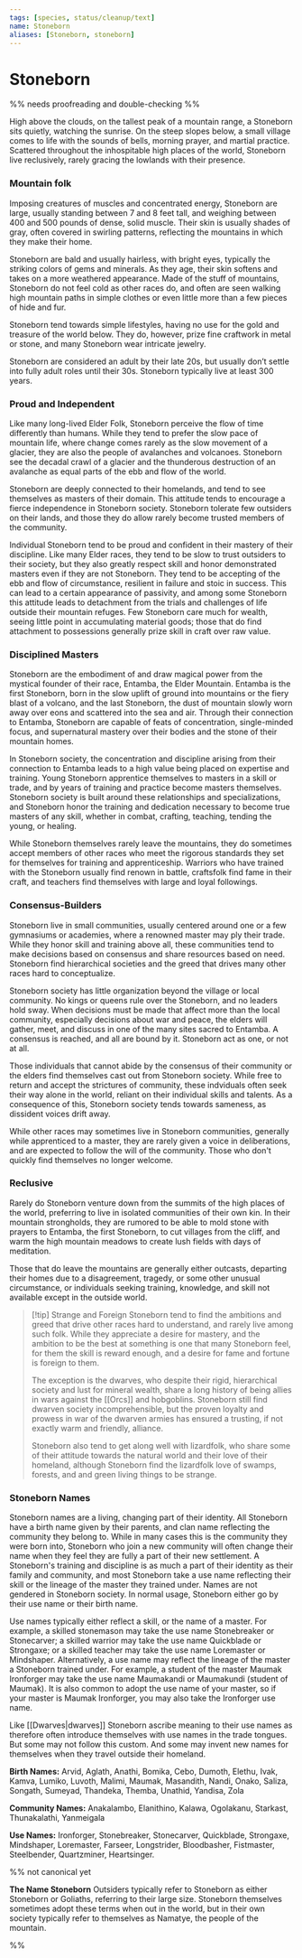 ```yaml
---
tags: [species, status/cleanup/text]
name: Stoneborn
aliases: [Stoneborn, stoneborn]
---
```

# Stoneborn

%% needs proofreading and double-checking %%

High above the clouds, on the tallest peak of a mountain range, a Stoneborn sits quietly, watching the sunrise. On the steep slopes below, a small village comes to life with the sounds of bells, morning prayer, and martial practice. Scattered throughout the inhospitable high places of the world, Stoneborn live reclusively, rarely gracing the lowlands with their presence.
### Mountain folk
Imposing creatures of muscles and concentrated energy, Stoneborn are large, usually standing between 7 and 8 feet tall, and weighing between 400 and 500 pounds of dense, solid muscle. Their skin is usually shades of gray, often covered in swirling patterns, reflecting the mountains in which they make their home. 

Stoneborn are bald and usually hairless, with bright eyes, typically the striking colors of gems and minerals. As they age, their skin softens and takes on a more weathered appearance. Made of the stuff of mountains, Stoneborn do not feel cold as other races do, and often are seen walking high mountain paths in simple clothes or even little more than a few pieces of hide and fur. 

Stoneborn tend towards simple lifestyles, having no use for the gold and treasure of the world below. They do, however, prize fine craftwork in metal or stone, and many Stoneborn wear intricate jewelry.

Stoneborn are considered an adult by their late 20s, but usually don’t settle into fully adult roles until their 30s. Stoneborn typically live at least 300 years. 
### Proud and Independent
Like many long-lived Elder Folk, Stoneborn perceive the flow of time differently than humans. While they tend to prefer the slow pace of mountain life, where change comes rarely as the slow movement of a glacier, they are also the people of avalanches and volcanoes. Stoneborn see the decadal crawl of a glacier and the thunderous destruction of an avalanche as equal parts of the ebb and flow of the world. 

Stoneborn are deeply connected to their homelands, and tend to see themselves as masters of their domain. This attitude tends to encourage a fierce independence in Stoneborn society. Stoneborn tolerate few outsiders on their lands, and those they do allow rarely become trusted members of the community. 

Individual Stoneborn tend to be proud and confident in their mastery of their discipline. Like many Elder races, they tend to be slow to trust outsiders to their society, but they also greatly respect skill and honor demonstrated masters even if they are not Stoneborn. They tend to be accepting of the ebb and flow of circumstance, resilient in failure and stoic in success. This can lead to a certain appearance of passivity, and among some Stoneborn this attitude leads to detachment from the trials and challenges of life outside their mountain refuges. Few Stoneborn care much for wealth, seeing little point in accumulating material goods; those that do find attachment to possessions generally prize skill in craft over raw value. 

### Disciplined Masters
Stoneborn are the embodiment of and draw magical power from the mystical founder of their race, Entamba, the Elder Mountain. Entamba is the first Stoneborn, born in the slow uplift of ground into mountains or the fiery blast of a volcano, and the last Stoneborn, the dust of mountain slowly worn away over eons and scattered into the sea and air. Through their connection to Entamba, Stoneborn are capable of feats of  concentration, single-minded focus, and supernatural mastery over their bodies and the stone of their mountain homes.

In Stoneborn society, the concentration and discipline arising from their connection to Entamba leads to a high value being placed on expertise and training. Young Stoneborn apprentice themselves to masters in a skill or trade, and by years of training and practice become masters themselves. Stoneborn society is built around these relationships and specializations, and Stoneborn honor the training and dedication necessary to become true masters of any skill, whether in combat, crafting, teaching, tending the young, or healing. 

While Stoneborn themselves rarely leave the mountains, they do sometimes accept members of other races who meet the rigorous standards they set for themselves for training and apprenticeship. Warriors who have trained with the Stoneborn usually find renown in battle, craftsfolk find fame in their craft, and teachers find themselves with large and loyal followings.
###  Consensus-Builders
Stoneborn live in small communities, usually centered around one or a few gymnasiums or academies, where a renowned master may ply their trade. While they honor skill and training above all, these communities tend to make decisions based on consensus and share resources based on need. Stoneborn find hierarchical societies and the greed that drives many other races hard to conceptualize.

Stoneborn society has little organization beyond the village or local community. No kings or queens rule over the Stoneborn, and no leaders hold sway. When decisions must be made that affect more than the local community, especially decisions about war and peace, the elders will gather, meet, and discuss in one of the many sites sacred to Entamba. A consensus is reached, and all are bound by it. Stoneborn act as one, or not at all. 

Those individuals that cannot abide by the consensus of their community or the elders find themselves cast out from Stoneborn society. While free to return and accept the strictures of community, these indviduals often seek their way alone in the world, reliant on their individual skills and talents. As a consequence of this, Stoneborn society tends towards sameness, as dissident voices drift away.

While other races may sometimes live in Stoneborn communities, generally while apprenticed to a master, they are rarely given a voice in deliberations, and are expected to follow the will of the community. Those who don't quickly find themselves no longer welcome.
### Reclusive 
Rarely do Stoneborn venture down from the summits of the high places of the world, preferring to live in isolated communities of their own kin. In their mountain strongholds, they are rumored to be able to mold stone with prayers to Entamba, the first Stoneborn, to cut villages from the cliff, and warm the high mountain meadows to create lush fields with days of meditation.

Those that do leave the mountains are generally either outcasts, departing their homes due to a disagreement, tragedy, or some other unusual circumstance, or individuals seeking training, knowledge, and skill not available except in the outside world.

>[!tip] Strange and Foreign
>Stoneborn tend to find the ambitions and greed that drive other races hard to understand, and rarely live among such folk. While they appreciate a desire for mastery, and the ambition to be the best at something is one that many Stoneborn feel, for them the skill is reward enough, and a desire for fame and fortune is foreign to them.
>
>The exception is the dwarves, who despite their rigid, hierarchical society and lust for mineral wealth, share a long history of being allies in wars against the [[Orcs]] and hobgoblins. Stoneborn still find dwarven society incomprehensible, but the proven loyalty and prowess in war of the dwarven armies has ensured a trusting, if not exactly warm and friendly, alliance.
>
>Stoneborn also tend to get along well with lizardfolk, who share some of their attitude towards the natural world and their love of their homeland, although Stoneborn find the lizardfolk love of swamps, forests, and and green living things to be strange.

### Stoneborn Names
Stoneborn names are a living, changing part of their identity. All Stoneborn have a birth name given by their parents, and clan name reflecting the community they belong to. While in many cases this is the community they were born into, Stoneborn who join a new community will often change their name when they feel they are fully a part of their new settlement. A Stoneborn's training and discipline is as much a part of their identity as their family and community, and most Stoneborn take a use name reflecting their skill or the lineage of the master they trained under. Names are not gendered in Stoneborn society. In normal usage, Stoneborn either go by their use name or their birth name. 

Use names typically either reflect a skill, or the name of a master. For example, a skilled stonemason may take the use name Stonebreaker or Stonecarver; a skilled warrior may take the use name Quickblade or Strongaxe; or a skilled teacher may take the use name Loremaster or Mindshaper. Alternatively, a use name may reflect the lineage of the master a Stoneborn trained under. For example, a student of the master Maumak Ironforger may take the use name Maumakandi or Maumakundi (student of Maumak). It is also common to adopt the use name of your master, so if your master is Maumak Ironforger, you may also take the Ironforger use name. 

Like [[Dwarves|dwarves]] Stoneborn ascribe meaning to their use names as therefore often introduce themselves with use names in the trade tongues. But some may not follow this custom. And some may invent new names for themselves when they travel outside their homeland. 

**Birth Names:** Arvid, Aglath, Anathi, Bomika, Cebo, Dumoth, Elethu, Ivak, Kamva, Lumiko, Luvoth, Malimi, Maumak, Masandith, Nandi, Onako, Saliza, Songath, Sumeyad, Thandeka, Themba, Unathid, Yandisa, Zola

**Community Names:** Anakalambo, Elanithino, Kalawa, Ogolakanu, Starkast, Thunakalathi, Yanmeigala

**Use Names:** Ironforger, Stonebreaker, Stonecarver, Quickblade, Strongaxe, Mindshaper, Loremaster, Farseer, Longstrider, Bloodbasher, Fistmaster, Steelbender, Quartzminer, Heartsinger.

%% not canonical yet

**The Name Stoneborn**
Outsiders typically refer to Stoneborn as either Stoneborn or Goliaths, referring to their large size. Stoneborn themselves sometimes adopt these terms when out in the world, but in their own society typically refer to themselves as Namatye, the people of the mountain. 

%%